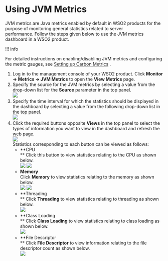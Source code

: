 # Using JVM Metrics

JVM metrics are Java metrics enabled by default in WSO2 products for the
purpose of monitoring general statistics related to server
performance. Follow the steps given below to use the JVM metrics
dashboard in a WSO2 product.

!!! info

For detailed instructions on enabling/disabling JVM metrics and
configuring the metric gauges, see [Setting up Carbon
Metrics](_Setting_Up_Carbon_Metrics_) .


1.  Log in to the management console of your WSO2 product. Click
    **Monitor -\> Metrics -\> JVM Metrics** to open the **View Metrics**
    page.
2.  Specify the source for the JVM metrics by selecting a value from the
    drop-down list for the **Source** parameter in the top panel.  
    ![](attachments/53125402/53287291.png)
3.  Specify the time interval for which the statistics should be
    displayed in the dashboard by selecting a value from the following
    drop-down list in the top panel.  
    ![](attachments/53125402/53287286.png)
4.  Click the required buttons opposite **Views** in the top panel to
    select the types of information you want to view in the dashboard
    and refresh the web page.  
    ![](attachments/53125402/53287285.png)  
    Statistics corresponding to each button can be viewed as follows:
    -   **CPU  
        ** Click this button to view statistics relating to the CPU as
        shown below.  
        ![](attachments/53125402/53287284.png)
        ![](attachments/53125402/53287293.png)
    -   **Memory**  
        Click **Memory** to view statistics relating to the memory as
        shown below.  
        ![](attachments/53125402/53287292.png)
        ![](attachments/53125402/53287290.png)
    -   **Threading  
        ** Click **Threading** to view statistics relating to threading
        as shown below.  
        ![](attachments/53125402/53287289.png)
    -   **Class Loading  
        ** Click **Class Loading** to view statistics relating to class
        loading as shown below.  
        ![](attachments/53125402/53287288.png)
    -   **File Descriptor  
        ** Click **File Descriptor** to view information relating to the
        file descriptor count as shown below.  
        ![](attachments/53125402/53287287.png)

